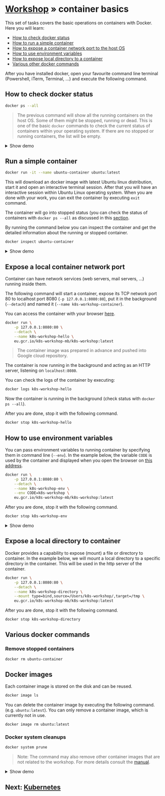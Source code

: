 # [Workshop](../README.md) &raquo; container basics

This set of tasks covers the basic operations on containers with Docker. Here
you will learn:

* [How to check docker status](#how-to-check-docker-status)
* [How to run a simple container](#run-a-simple-container)
* [How to expose a container network port to the host
  OS](#expose-a-local-container-network-port)
* [How to use environment variables](#how-to-use-environment-variables)
* [How to expose local directory to a
  container](#expose-a-local-directory-to-container)
* [Various other docker commands](#various-docker-commands)

After you have installed docker, open your favourite command line terminal
(Powershell, iTerm, Terminal, ...) and execute the following command.

## How to check docker status

```bash
docker ps --all
```

> The previous command will show all the running containers on the host OS. Some
> of them might be stopped, running or dead. This is one of the basic `docker`
> commands to check the current status of containers within your operating
> system. If there are no stopped or running containers, the list will be empty.

<details>
    <summary>Show demo</summary>

[![asciicast](https://asciinema.org/a/ZiIMl4QrCuY18kBnw9M2q8r9o.svg)](https://asciinema.org/a/ZiIMl4QrCuY18kBnw9M2q8r9o)

</details>

## Run a simple container

```bash
docker run -it --name ubuntu-container ubuntu:latest
```

This will download an docker image with latest Ubuntu linux distribution, start
it and open an interactive terminal session. After that you will have an
interactive session within Ubuntu Linux operating system. When you are done with
your work, you can exit the container by executing `exit` command.

The container will go into stopped status (you can check the status of
containers with `docker ps --all` as discussed in this
[section](#how-to-check-docker-status).

By running the command below you can inspect the container and get the detailed
information about the running or stopped container.

```bash
docker inspect ubuntu-container
```

<details>
    <summary>Show demo</summary>

[![asciicast](https://asciinema.org/a/CUa8mWXTxYCu4P6W0T5zdmXjp.svg)](https://asciinema.org/a/CUa8mWXTxYCu4P6W0T5zdmXjp)

</details>

## Expose a local container network port

Container can have network services (web servers, mail servers, ...) running
inside them.

The following command will start a container, expose its TCP network port 80 to
localhost port 8080 (`-p 127.0.0.1:8080:80`), put it in the background
(`--detach`) and named it (`--name k8s-workshop-container`).

You can access the container with your browser [here](http://127.0.0.1:8080).

```bash
docker run \
    -p 127.0.0.1:8080:80 \
    --detach \
    --name k8s-workshop-hello \
    eu.gcr.io/k8s-workshop-mb/k8s-workshop:latest
```

> The container image was prepared in advance and pushed into Google cloud
> repository.

The container is now running in the background and acting as an HTTP server,
listening on `localhost:8080`.

You can check the logs of the container by executing:

```bash
docker logs k8s-workshop-hello
```

Now the container is running in the background (check status with `docker ps
--all`).

After you are done, stop it with the following command.

```bash
docker stop k8s-workshop-hello
```

## How to use environment variables

You can pass environment variables to running container by specifying them in
command line (`--env`). In the example below, the variable `CODE` is used by the
container and displayed when you open the browser on [this
address](http://127.0.0.1/hello).

```bash
docker run \
    -p 127.0.0.1:8080:80 \
    --detach \
    --name k8s-workshop-env \
    --env CODE=k8s-workshop \
    eu.gcr.io/k8s-workshop-mb/k8s-workshop:latest
```

After you are done, stop it with the following command.

```bash
docker stop k8s-workshop-env
```

<details>
    <summary>Show demo</summary>

[![asciicast](https://asciinema.org/a/K82r5UFM76H8fP7l2b1D2ijpP.svg)](https://asciinema.org/a/K82r5UFM76H8fP7l2b1D2ijpP)

</details>

## Expose a local directory to container

Docker provides a capability to expose (mount) a file or directory to container.
In the example below, we will mount a local directory to a specific directory in
the container. This will be used in the http server of the container.

```bash
docker run \
    -p 127.0.0.1:8080:80 \
    --detach \
    --name k8s-workshop-directory \
    --mount type=bind,source=/Users/k8s-workshop/,target=/tmp \
    eu.gcr.io/k8s-workshop-mb/k8s-workshop:latest
```

After you are done, stop it with the following command.

```bash
docker stop k8s-workshop-directory
```

## Various docker commands

### Remove stopped containers

```bash
docker rm ubuntu-container
```

## Docker images

Each container image is stored on the disk and can be reused.

```bash
docker image ls
```

You can delete the container image by executing the following command. (e.g.
`ubuntu:latest`). You can only remove a container image, which is currently not
in use.

```bash
docker image rm ubuntu:latest
```

### Docker system cleanups

```bash
docker system prune
```

> Note: The command may also remove other container images that are not related
> to the workshop. For more details consult the
> [manual](https://docs.docker.com/engine/reference/commandline/system_prune/).

<details>
    <summary>Show demo</summary>

[![asciicast](https://asciinema.org/a/Mr98aIaF5xMEi8IYNwfktRg7c.svg)](https://asciinema.org/a/Mr98aIaF5xMEi8IYNwfktRg7c)

</details>

## Next: [Kubernetes](../02_kubernetes/README.md)
